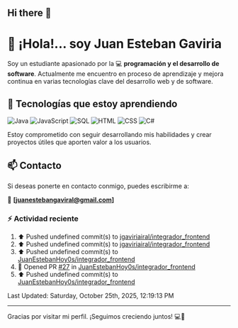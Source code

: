 ## Hi there 👋

# 👋 ¡Hola!... soy Juan Esteban Gaviria 

Soy un estudiante apasionado por la 
:computer: **programación y el desarrollo de software**. 
Actualmente me encuentro en proceso de aprendizaje y mejora continua en varias tecnologías clave del desarrollo web y de software.

## 🚀 Tecnologías que estoy aprendiendo

<p align="left">
  <img src="https://img.shields.io/badge/Java-007396?style=for-the-badge&logo=java&logoColor=white" alt="Java" />
  <img src="https://img.shields.io/badge/JavaScript-F7DF1E?style=for-the-badge&logo=javascript&logoColor=black" alt="JavaScript" />
  <img src="https://img.shields.io/badge/SQL-4479A1?style=for-the-badge&logo=postgresql&logoColor=white" alt="SQL" />
  <img src="https://img.shields.io/badge/HTML5-E34F26?style=for-the-badge&logo=html5&logoColor=white" alt="HTML" />
  <img src="https://img.shields.io/badge/CSS3-1572B6?style=for-the-badge&logo=css3&logoColor=white" alt="CSS" />
  <img src="https://img.shields.io/badge/C%23-239120?style=for-the-badge&logo=c-sharp&logoColor=white" alt="C#" />
</p>

Estoy comprometido con seguir desarrollando mis habilidades y crear proyectos útiles que aporten valor a los usuarios.

## 📫 Contacto

Si deseas ponerte en contacto conmigo, puedes escribirme a:

📧 **[juanestebangaviral@gmail.com]**


### :zap: Actividad reciente
<!--RECENT_ACTIVITY:start-->
1. ⬆️ Pushed undefined commit(s) to [jgaviriairal/integrador_frontend](https://github.com/jgaviriairal/integrador_frontend)<br>
2. ⬆️ Pushed undefined commit(s) to [jgaviriairal/integrador_frontend](https://github.com/jgaviriairal/integrador_frontend)<br>
3. ⬆️ Pushed undefined commit(s) to [JuanEstebanHoy0s/integrador_frontend](https://github.com/JuanEstebanHoy0s/integrador_frontend)<br>
4. 💪 Opened PR [#27](undefined) in [JuanEstebanHoy0s/integrador_frontend](https://github.com/JuanEstebanHoy0s/integrador_frontend)<br>
5. ⬆️ Pushed undefined commit(s) to [JuanEstebanHoy0s/integrador_frontend](https://github.com/JuanEstebanHoy0s/integrador_frontend)<br>
<!--RECENT_ACTIVITY:end-->

<!--RECENT_ACTIVITY:last_update-->
Last Updated: Saturday, October 25th, 2025, 12:19:13 PM
<!--RECENT_ACTIVITY:last_update_end-->

---

Gracias por visitar mi perfil. ¡Seguimos creciendo juntos! 💻🌱
